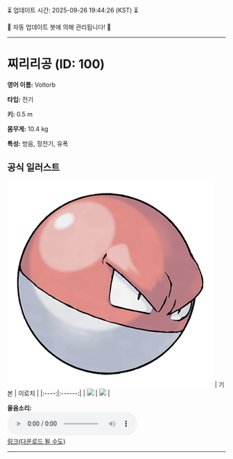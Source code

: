 
⏳ 업데이트 시간: 2025-09-26 19:44:26 (KST) ⏳

🤖 자동 업데이트 봇에 의해 관리됩니다! 🤖

---

# 찌리리공 (ID: 100)
**영어 이름:** Voltorb

**타입:** 전기

**키:** 0.5 m

**몸무게:** 10.4 kg

**특성:** 방음, 정전기, 유폭

## 공식 일러스트
![](https://raw.githubusercontent.com/PokeAPI/sprites/master/sprites/pokemon/other/official-artwork/100.png)
| 기본 | 이로치 |
|:----:|:------:|
| <img src="http://play.pokemonshowdown.com/sprites/ani/voltorb.gif" width="200"> | <img src="http://play.pokemonshowdown.com/sprites/ani-shiny/voltorb.gif" width="200"> |

**울음소리:**<br><audio controls src="https://raw.githubusercontent.com/PokeAPI/cries/main/cries/pokemon/latest/100.ogg"></audio><br> [링크(다운로드 될 수도)](https://raw.githubusercontent.com/PokeAPI/cries/main/cries/pokemon/latest/100.ogg)


---
